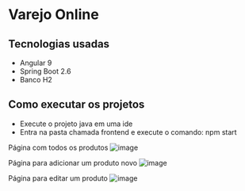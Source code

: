 # Varejo Online

## Tecnologias usadas
- Angular 9
- Spring Boot 2.6
- Banco H2

## Como executar os projetos
- Execute o projeto java em uma ide
- Entra na pasta chamada frontend e execute o comando: npm start

Página com todos os produtos
![image](https://user-images.githubusercontent.com/76739275/222756648-c6894027-8cbc-4d7b-9ce6-f402a44d4f22.png)

Página para adicionar um produto novo
![image](https://user-images.githubusercontent.com/76739275/222756798-d8651d90-fd90-4504-917f-1e7dc44d0b34.png)

Página para editar um produto
![image](https://user-images.githubusercontent.com/76739275/222756925-eb536720-6255-4fee-a09d-bbe971250a02.png)
